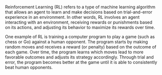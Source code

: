 Reinforcement Learning (RL) refers to a type of machine learning algorithm that allows an agent to learn and make decisions based on trial-and-error experience in an environment. In other words, RL involves an agent interacting with an environment, receiving rewards or punishments based on its actions, and adjusting its behavior to maximize its rewards over time. 

One example of RL is training a computer program to play a game (such as chess or Go) against a human opponent. The program starts by making random moves and receives a reward (or penalty) based on the outcome of each game. Over time, the program learns which moves lead to more favorable outcomes and adjusts its strategy accordingly. Through trial and error, the program becomes better at the game until it is able to consistently beat human opponents.